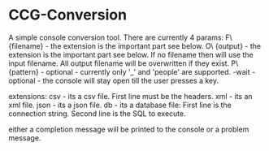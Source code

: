 # CCG-Conversion
A simple console conversion tool.
There are currently 4 params:
F\\ {filename} - the extension is the important part see below. 
O\\ {output} - the extension is the important part see below. If no filename then will use the input filename. All output filename will be overwritten if they exist.
P\\ {pattern} - optional - currently only '_' and 'people' are supported.
-wait - optional - the console will stay open till the user presses a key.

extensions: 
csv - its a csv file. First line must be the headers.
xml - its an xml file.
json - its a json file.
db - its a database file:
First line is the connection string.
Second line is the SQL to execute.

either a completion message will be printed to the console or a problem message.

